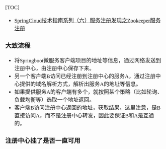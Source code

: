<span style="font-family:Simsun,serif; font-size:17px;">

[TOC]

- [SpringCloud技术指南系列（六）服务注册发现之Zookeeper服务注册](https://zhuanlan.zhihu.com/p/83117999?utm_id=0)

### 大致流程

- 将Springboot微服务客户端项目的地址等信息，通过网络发送到注册中心，由注册中心保存下来。
- 另一个客户端B访问已经注册到注册中心的服务A，通过注册中心提供的域名解析方式，解析出服务A的地址等信息。
- 如果提供服务A的客户端有多个，就按照某个策略（比如轮询、负载均衡等）选取一个地址返回。
- 客户端B访问注册中心返回的地址，获取结果，这里注意，是B直接访问A，而不是注册中心转发，因此要保证B和A是互通的。

### 注册中心挂了是否一直可用

</span>